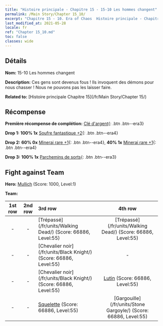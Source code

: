 ```yaml
---
title: "Histoire principale - Chapitre 15 - 15-10 Les hommes changent"
permalink: /Main Story/Chapter 15_10/
excerpt: "Chapitre 15 - 10. Era of Chaos  Histoire principale - Chapitre 15_10. 15-10 Les hommes changent"
last_modified_at: 2021-05-28
locale: fr
ref: "Chapter 15_10.md"
toc: false
classes: wide
---
```


## Détails

 **Nom:** 15-10 Les hommes changent

 **Description:** Ces gens sont devenus fous ! Ils invoquent des démons pour nous chasser ! Nous ne pouvons pas les laisser faire.

 **Related to:** [Histoire principale Chapitre 15](/fr/Main Story/Chapter 15/)

## Récompense

 **Première récompense de complétion:** [Clé d'argent](/ItemsFR/con_693/){: .btn .btn--era3}

 **Drop 1:** **100% 1x** [Soufre fantastique +2](/ItemsFR/mat_50/){: .btn .btn--era4}

 **Drop 2:** **60% 0x** [Minerai rare +1](/ItemsFR/mat_40/){: .btn .btn--era4}, **40% 1x** [Minerai rare +1](/ItemsFR/mat_40/){: .btn .btn--era4}

 **Drop 3:** **100% 1x** [Parchemins de sorts](/ItemsFR/con_694/){: .btn .btn--era3}


## Fight against Team
 **Hero:** [Mullich](/fr/heroes/Mullich/) (Score: 1000, Level:1)

 **Team:**


  | 1st row | 2nd row | 3rd row | 4th row |
  |:----:|:----:|:----|:----:|
  | - | - | [Trépassé](/fr/units/Walking Dead/) (Score: 66886, Level:55)  | [Trépassé](/fr/units/Walking Dead/) (Score: 66886, Level:55)  |
  | - | - | [Chevalier noir](/fr/units/Black Knight/) (Score: 66886, Level:55)  | - |
  | - | - | [Chevalier noir](/fr/units/Black Knight/) (Score: 66886, Level:55)  | [Lutin](/fr/units/Gremlin/) (Score: 66886, Level:55)  |
  | - | - | [Squelette](/fr/units/Skeleton/) (Score: 66886, Level:55)  | [Gargouille](/fr/units/Stone Gargoyle/) (Score: 66886, Level:55)  |


